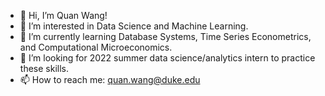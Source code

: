 - 👋 Hi, I’m Quan Wang!
- 👀 I’m interested in Data Science and Machine Learning.
- 🌱 I’m currently learning Database Systems, Time Series Econometrics, and Computational Microeconomics.
- 💞️ I’m looking for 2022 summer data science/analytics intern to practice these skills.
- 📫 How to reach me: quan.wang@duke.edu

<!---
Mushroom-Wang/Mushroom-Wang is a ✨ special ✨ repository because its `README.md` (this file) appears on your GitHub profile.
You can click the Preview link to take a look at your changes.
--->
